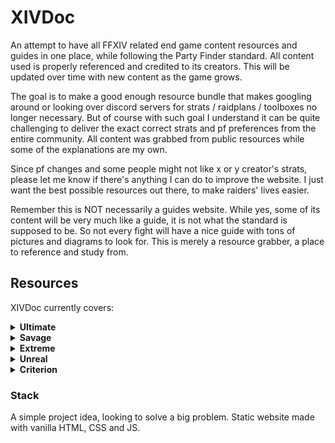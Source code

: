 # XIVDoc

An attempt to have all FFXIV related end game content resources and guides in one place, while following the Party Finder standard. All content used is properly referenced and credited to its creators. This will be updated over time with new content as the game grows.

The goal is to make a good enough resource bundle that makes googling around or looking over discord servers for strats / raidplans / toolboxes no longer necessary. But of course with such goal I understand it can be quite challenging to deliver the exact correct strats and pf preferences from the entire community. All content was grabbed from public resources while some of the explanations are my own.

Since pf changes and some people might not like x or y creator's strats, please let me know if there's anything I can do to improve the website. I just want the best possible resources out there, to make raiders' lives easier.

Remember this is NOT necessarily a guides website. While yes, some of its content will be very much like a guide, it is not what the standard is supposed to be. So not every fight will have a nice guide with tons of pictures and diagrams to look for. This is merely a resource grabber, a place to reference and study from.

## Resources

XIVDoc currently covers:

<details>
<summary><strong>Ultimate</strong></summary>

- The Unending Coil of Bahamut (UCOB)
- The Weapon's Refrain (UWU)
- The Epic of Alexander (TEA)
- Dragonsong Reprise (DSR)
- The Omega Protocol (TOP)
- Futures Rewritten (FRU)

</details>
<details>
<summary><strong>Savage</strong></summary>

- AAC Light-heavyweight M1 (Savage)
- AAC Light-heavyweight M1 (Savage)
- AAC Light-heavyweight M1 (Savage)
- AAC Light-heavyweight M1 (Savage)

</details>
<details>
<summary><strong>Extreme</strong></summary>

- Worqor Lar Dor (Extreme)
- Everkeep (Extreme)
- The Minstrel's Ballad: Sphene's Burden

</details>
<details>
<summary><strong>Unreal</strong></summary>

- The Jade Stoa (Unreal)

</details>
<details>
<summary><strong>Criterion</strong></summary>

- Another Sil'dihn Subterrane
- Another Mount Rokkon
- Another Aloalo Island

</details>

### Stack

A simple project idea, looking to solve a big problem. Static website made with vanilla HTML, CSS and JS.